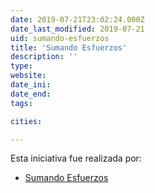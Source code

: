 ```yaml
---
date: 2019-07-21T23:02:24.000Z
date_last_modified: 2019-07-21
uid: sumando-esfuerzos
title: 'Sumando Esfuerzos'
description: ''
type: 
website: 
date_ini: 
date_end: 
tags:

cities: 

---
```


Esta iniciativa fue realizada por:

- [Sumando Esfuerzos](/organizaciones/sumando-esfuerzos)
